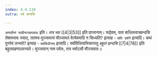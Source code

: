 ```yaml
---
index: 4.4.110
sutra: भवे छन्दसि

---
```

   `अणादीनां घादीनाञ्चापवादः` इति। _तत्र भवः_ [[4|3|53]]  इति प्राप्तानाम्। यद्येवम्, यता बाधितत्वाच्छन्दसि तेषामभावः स्यात्, ततश्च मुञ्जावत्यं मौञ्जावतं वेत्येवमादि न सिध्यति? इत्याह -  `सति दर्शने` इत्यादि। कथं पुनरेवं लभ्यते? इत्याह - `सर्वविधीनाम्` इत्यादि। सर्वविधिव्यभिचारस्तु _बहुलं छन्दसि_ [[7|4|78]]  इति बहुलग्रहणाल्लभ्यते। मुञ्जावान् नाम पर्वतः, तत्र भवोऽसौ मौञ्जावतः॥